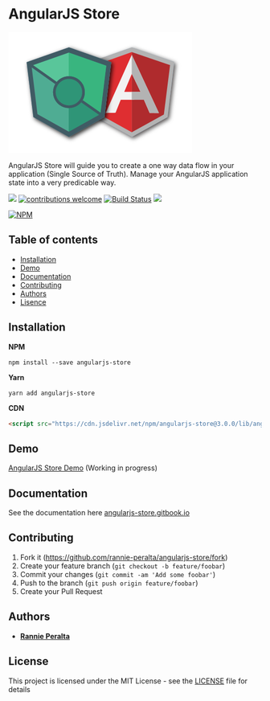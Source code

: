# AngularJS Store

![AngularJS Store with AngularJS](./images/favicon-with-angularjs.png)

AngularJS Store will guide you to create a one way data flow in your application (Single Source of Truth). Manage your AngularJS application state into a very predicable way.

![](https://img.shields.io/github/license/rannie-peralta/angularjs-store.svg)
[![contributions welcome](https://img.shields.io/badge/contributions-welcome-brightgreen.svg?style=flat)](https://github.com/rannie-peralta/angularjs-store/issues)
[![Build Status](https://travis-ci.com/rannie-peralta/angularjs-store.svg?branch=master)](https://travis-ci.com/rannie-peralta/angularjs-store)
![](https://img.shields.io/snyk/vulnerabilities/github/rannie-peralta/angularjs-store.svg)

[![NPM](https://nodei.co/npm/angularjs-store.png)](https://nodei.co/npm/angularjs-store/)

## Table of contents

* [Installation](#installation)
* [Demo](#demo)
* [Documentation](#documentation)
* [Contributing](#contributing)
* [Authors](#authors)
* [Lisence](#license)

## Installation

**NPM**

```
npm install --save angularjs-store
```

**Yarn**

```
yarn add angularjs-store
```

**CDN**

```html
<script src="https://cdn.jsdelivr.net/npm/angularjs-store@3.0.0/lib/angularjs-store.min.js" integrity="sha256-D6tCzcJC7U7OxwdO4Pn/n4fAUuyG5KQ4sGHHEEeTQNI=" crossorigin="anonymous"></script>
```

## Demo

[AngularJS Store Demo](https://angularjsstore-demo.netlify.com/) (Working in progress)

## Documentation

See the documentation here [angularjs-store.gitbook.io](https://angularjs-store.gitbook.io/docs/)

## Contributing

1. Fork it (https://github.com/rannie-peralta/angularjs-store/fork)
2. Create your feature branch (`git checkout -b feature/foobar`)
3. Commit your changes (`git commit -am 'Add some foobar'`)
4. Push to the branch (`git push origin feature/foobar`)
5. Create your Pull Request

## Authors

* **[Rannie Peralta](https://github.com/rannie-peralta)**

## License

This project is licensed under the MIT License - see the [LICENSE](LICENSE) file for details
